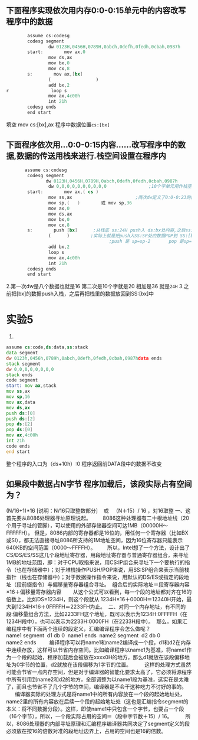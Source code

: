 下面程序实现依次用内存0:0-0:15单元中的内容改写程序中的数据  
------
```asm
        assume cs:codesg  
        codesg segment  
                dw 0123H,0456H,0789H,0abch,0defh,0fedh,0cbah,0987h   
        start:        mov ax,0  
                mov ds,ax  
                mov bx,0          
                mov cx,8  
        s:        mov ax,[bx]  
                (                 )        
                add bx,2  
r                loop s  
                mov ax,4c00h  
                int 21h  
        codesg ends  
        end start 
```
填空 mov cs:[bx],ax
程序中数据位置`cs:[bx]`


下面程序依次用…0:0-0:15内容……改写程序中的数据,数据的传送用栈来进行.栈空间设置在程序内  
---------

```asm   
       assume cs:codesg  
        codesg segment  
               dw 0123H,0456H,0789H,0abch,0defh,0fedh,0cbah,0987h   
                dw 0,0,0,0,0,0,0,0,0,0                ;10个字单元用作栈空间即20个字节型单元  
        start:        mov ax,( cs )  
                mov ss,ax                        ;两次dw定义了0:0-0:23的数据 则空栈的SP的栈底为0:24  
                mov sp,(   )        或 mov sp,36  
                mov ax,0  
                mov ds,ax  
                mov bx,0  
                mov cx,8  
        s:        push [bx]      ;从栈底 ss:24H push入 ds:bx处内容,之后ss:22H\20H  
                (      )        ;实际上就是把push入SS:SP处的数据POP到 SS:[bx]\SS:0002\SS:0004……  
                                       ;push 是 sp=sp-2       pop 是sp=sp+2     
                add bx,2  
                loop s  
                mov ax,4c00h  
                int 21h  
        codesg ends  
        end start  
```
2.第一次dw是八个数据也就是16 第二次是10个字就是20 相加是36 就是`24H`
3.之前把[bx]的数据push入栈，之后再把栈里的数据放回到SS:[bx]中

实验5
====
1.
```asm
assume cs:code,ds:data,ss:stack
data segment   
dw 0123h,0456h,0789h,0abch,0defh,0fedh,0cbah,0987hdata ends
stack segment  
dw 0,0,0,0,0,0,0,0
stack ends
code segment
start: mov ax,stack       
mov ss,ax       
mov sp,16
mov ax,data       
mov ds,ax
push ds:[0]       
push ds:[2]       
pop ds:[2]       
pop ds:[0]
mov ax,4c00h
int 21h
code ends
end start
```

整个程序的入口为（ds+10h）:0
程序返回前DATA段中的数据不改变

如果段中数据占N字节 程序加载后，该段实际占有空间为？
--------
(N/16+1)*16 [说明：N/16只取整数部分]    或   （N＋15）/ 16 ，对16取整 
一、这首先要从8086处理器寻址原理说起。  
      8086这种处理器有二十根地址线（20个用于寻址的管脚），可以使用的外部存储器空间可达1MB（00000H～FFFFFH）。 但是，8086内部的寄存器都是16位的，用任何一个寄存器（比如BX或SI），都无法直接寻址8086所支持的1M地址空间，因为16位寄存器只能表示640KB的空间范围（0000～FFFFH）。  
      所以，Intel想了一个方法，设计出了CS/DS/ES/SS这几个段地址寄存器，用段地址寄存器与普通寄存器组合，来寻址1MB的地址范围，即：对于CPU取指来说，用CS:IP组合来寻址下一个要执行的指令（也在存储器中）；对于堆栈操作PUSH/POP来说，用SS:SP组合来表示当前栈指针（栈也在存储器中）；对于数据操作指令来说，用默认的DS/ES或指定的段地址（段前缀指令）与偏移量寄存器组合寻址。  
组合后的实际地址＝段寄存器内容×16＋偏移量寄存器内容  
      从这个公式可以看到，每一个段的地址都对齐在16的倍数上。比如DS=1234H，则这个段就从 1234H×16＋0000H＝12340H开始，最大到1234H×16＋0FFFFH＝2233FH为止。  
二、对同一个内存地址，有不同的段:偏移量组合方法，比如2233FH这个地址，既可以表示为1234H:0FFFFH（在1234H段中），也可以表示为2233H:0000FH（在2233H段中）。  
那么，如果汇编程序中有下面两个连续的段定义，汇编编译程序会怎么做呢？  
name1 segment  
d1 db 0  
name1 ends  
name2 segment  
d2 db 0  
name2 ends  
　　编译程序可以将name1和name2编译成一个段，d1和d2在内存中连续存放，这样可以节省内存空间。比如编译程序以name1为基准，将name1作为一个段的起始，程序加载后会被放在xxxx0H的地方，那么d1就放在该段偏移地址为0字节的位置，d2就放在该段偏移为1字节的位置。  
　　这样的处理方式虽然可能会节省一点内存空间，但是对于编译器的智能化要求太高了，它必须将源程序中所有引用到name2和d2的地方，全部调整为以name1段为基准，这实在是太难了，而且也节省不了几个字节的空间，编译器是不会干这种吃力不讨好的事的。 
      编译器实际的处理方式是将name1中的所有内容放在一个段的起始地址处，name2里的所有内容放在后续一个段的起始地址处（这也是汇编指令segment的本义：将不同数据分段）。这样，即使name1中只包含一个字节，也要占一个段（16个字节），所以，一个段实际占用的空间＝（段中字节数＋15）/ 16。  
　　所以，8086处理器的内部寻址原理和汇编程序编译器共同决定了segment定义的段必须放在按16的倍数对准的段地址边界上，占用的空间也是16的倍数。




